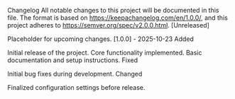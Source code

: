 
Changelog
All notable changes to this project will be documented in this file.
The format is based on https://keepachangelog.com/en/1.0.0/, and this project adheres to https://semver.org/spec/v2.0.0.html.
[Unreleased]

Placeholder for upcoming changes.
[1.0.0] - 2025-10-23
Added

Initial release of the project.
Core functionality implemented.
Basic documentation and setup instructions.
Fixed

Initial bug fixes during development.
Changed

Finalized configuration settings before release.
